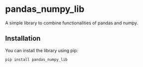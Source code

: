 # pandas_numpy_lib

A simple library to combine functionalities of pandas and numpy.

## Installation

You can install the library using pip:

```bash
pip install pandas_numpy_lib
